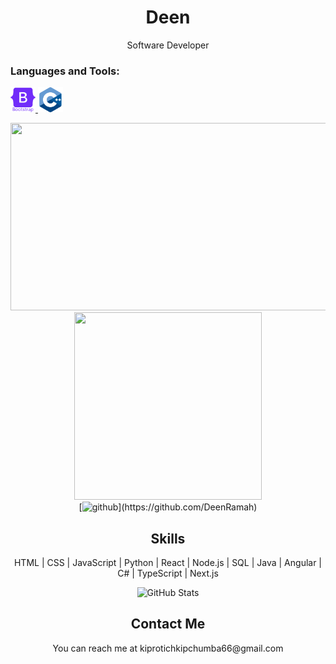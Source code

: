 <!-- Title -->
<h1 align="center">Deen</h1>

<!-- Subtitle -->
<p align="center">Software Developer</p>

<!-- Languages and Tools -->
<h3 align="left">Languages and Tools:</h3>
<p align="left">
  <a href="https://getbootstrap.com" target="_blank" rel="noreferrer">
    <img src="https://raw.githubusercontent.com/devicons/devicon/master/icons/bootstrap/bootstrap-plain-wordmark.svg" alt="bootstrap" width="40" height="40"/>
  </a>
  <a href="https://www.w3schools.com/cpp/" target="_blank" rel="noreferrer">
    <img src="https://raw.githubusercontent.com/devicons/devicon/master/icons/cplusplus/cplusplus-original.svg" alt="cplusplus" width="40" height="40"/>
  </a>
  <!-- Add more icons or replace existing ones -->
</p>

<!-- Animated GIFs -->
<div align="center">
  <!-- Add more complex cartoons and animations -->
  <img src="https://media.giphy.com/media/L1R1tvI9svkIWwpVYr/giphy.gif" width="600" height="300"/>
  <img src="https://media.giphy.com/media/3o85xoiNTFTkSjSfoc/giphy.gif" width="300" height="300"/>
</div>

<!-- Social Media Links -->
<div align="center">
  [<img src='https://cdn.jsdelivr.net/npm/simple-icons@3.0.1/icons/github.svg' alt='github' height='40'>](https://github.com/DeenRamah)
</div>

<!-- Skills -->
<h2 align="center">Skills</h2>
<p align="center">
  HTML | CSS | JavaScript | Python | React | Node.js | SQL | Java | Angular | C# | TypeScript | Next.js
</p>

<!-- GitHub Stats -->
<p align="center">
  <img src="https://github-readme-stats.vercel.app/api?username=yourusername&show_icons=true&count_private=true&hide=contribs&theme=radical" alt="GitHub Stats">
</p>

<!-- Contact Me -->
<h2 align="center">Contact Me</h2>
<p align="center">
  You can reach me at kiprotichkipchumba66@gmail.com
</p>
